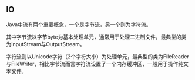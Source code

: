 ## IO
Java中流有两个重要概念，一个是字节流，另一个则为字符流。

其中字节流以字节byte为基本处理单元，通常用于处理二进制文件，最典型的类为InputStream与OutputStream。

字符流则以Unicode字符（2个字符大小）为处理单元，最典型的类为FileReader与FileWriter，相比字节流而言字符流设置了一个内存缓冲区，一般用于操作纯文本文件。